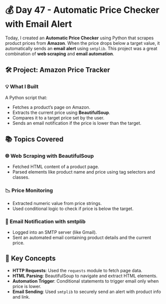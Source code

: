 # 💰 Day 47 - Automatic Price Checker with Email Alert

Today, I created an **Automatic Price Checker** using Python that scrapes product prices from **Amazon**. When the price drops below a target value, it automatically sends an **email alert** using `smtplib`. This project was a great combination of **web scraping** and **email automation**.
## 🛠️ Project: Amazon Price Tracker

### 💡 What I Built
A Python script that:
- Fetches a product’s page on Amazon.
- Extracts the current price using **BeautifulSoup**.
- Compares it to a target price set by the user.
- Sends an email notification if the price is lower than the target.
## 📚 Topics Covered
### 🌐 Web Scraping with BeautifulSoup
- Fetched HTML content of a product page.
- Parsed elements like product name and price using tag selectors and classes.
### 📉 Price Monitoring
- Extracted numeric value from price strings.
- Used conditional logic to check if price is below the target.
### 📧 Email Notification with smtplib
- Logged into an SMTP server (like Gmail).
- Sent an automated email containing product details and the current price.
## 🧠 Key Concepts
- **HTTP Requests**: Used the `requests` module to fetch page data.
- **HTML Parsing**: BeautifulSoup to navigate and extract HTML elements.
- **Automation Trigger**: Conditional statements to trigger email only when price is lower.
- **Email Sending**: Used `smtplib` to securely send an alert with product info and link.
